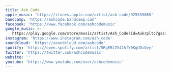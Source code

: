 ```yaml
---
title: Ash Code
apple_music: 'https://itunes.apple.com/artist/ash-code/925539065'
bandcamp: 'https://ashcode.bandcamp.com'
facebook: 'https://www.facebook.com/ashcodemusic'
google_music: >-
   https://play.google.com/store/music/artist/Ash_Code?id=Aukrpltc7gss7w7tyowobloqt5y
instagram: 'https://www.instagram.com/ash_code'
soundcloud: 'https://soundcloud.com/ashcode'
spotify: 'https://open.spotify.com/artist/5RgEBlZV41hfY0KgUDiQvy'
twitter: 'https://twitter.com/ashcodemusic'
website: ''
youtube: 'https://www.youtube.com/user/ashcodemusic'
---
```

